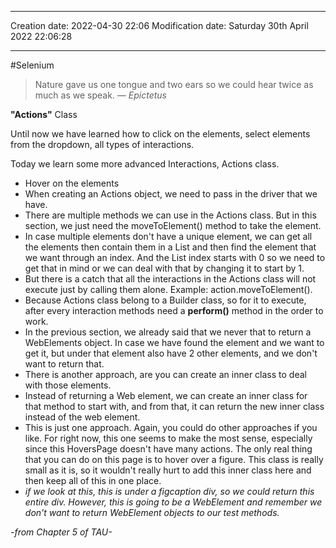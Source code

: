 

----
Creation date: 2022-04-30 22:06
Modification date: Saturday 30th April 2022 22:06:28

----

#Selenium 

> Nature gave us one tongue and two ears so we could hear twice as much as we speak.
> — <cite>Epictetus</cite>

**"Actions"** Class

Until now we have learned how to click on the elements, select elements from the dropdown, all types of interactions.

Today we learn some more advanced Interactions, Actions class.

-   Hover on the elements
-   When creating an Actions object, we need to pass in the driver that we have.
-   There are multiple methods we can use in the Actions class. But in this section, we just need the moveToElement() method to take the element.
-   In case multiple elements don't have a unique element, we can get all the elements then contain them in a List and then find the element that we want through an index. And the List index starts with 0 so we need to get that in mind or we can deal with that by changing it to start by 1.
-   But there is a catch that all the interactions in the Actions class will not execute just by calling them alone. Example: action.moveToElement().
-   Because Actions class belong to a Builder class, so for it to execute, after every interaction methods need a **perform()** method in the order to work.
-   In the previous section, we already said that we never that to return a WebElements object. In case we have found the element and we want to get it, but under that element also have 2 other elements, and we don't want to return that.
-   There is another approach, are you can create an inner class to deal with those elements.
-   Instead of returning a Web element, we can create an inner class for that method to start with, and from that, it can return the new inner class instead of the web element.
-   This is just one approach. Again, you could do other approaches if you like. For right now, this one seems to make the most sense, especially since this HoversPage doesn't have many actions. The only real thing that you can do on this page is to hover over a figure. This class is really small as it is, so it wouldn't really hurt to add this inner class here and then keep all of this in one place.
-   _if we look at this, this is under a figcaption div, so we could return this entire div. However, this is going to be a WebElement and remember we don't want to return WebElement objects to our test methods._

_-from Chapter 5 of TAU-_